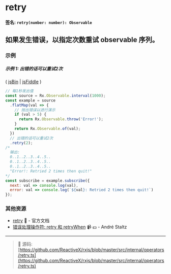 # retry

#### 签名: `retry(number: number): Observable`

## 如果发生错误，以指定次数重试 observable 序列。

### 示例

##### 示例 1: 出错的话可以重试2次

( [jsBin](http://jsbin.com/yovacuxuqa/1/edit?js,console) |
[jsFiddle](https://jsfiddle.net/btroncone/hg7z16bo/) )

```js
// 每1秒发出值
const source = Rx.Observable.interval(1000);
const example = source
  .flatMap(val => {
    // 抛出错误以进行演示
    if (val > 5) {
      return Rx.Observable.throw('Error!');
    }
    return Rx.Observable.of(val);
  })
  // 出错的话可以重试2次
  .retry(2);
/*
  输出: 
  0..1..2..3..4..5..
  0..1..2..3..4..5..
  0..1..2..3..4..5..
  "Error!: Retried 2 times then quit!"
*/
const subscribe = example.subscribe({
  next: val => console.log(val),
  error: val => console.log(`${val}: Retried 2 times then quit!`)
});
```


### 其他资源

* [retry](http://cn.rx.js.org/class/es6/Observable.js~Observable.html#instance-method-retry) :newspaper: - 官方文档
* [错误处理操作符: retry 和 retryWhen](https://egghead.io/lessons/rxjs-error-handling-operator-retry-and-retrywhen?course=rxjs-beyond-the-basics-operators-in-depth) :video_camera: :dollar: - André Staltz

---
> :file_folder: 源码:  [https://github.com/ReactiveX/rxjs/blob/master/src/internal/operators/retry.ts](https://github.com/ReactiveX/rxjs/blob/master/src/internal/operators/retry.ts)
